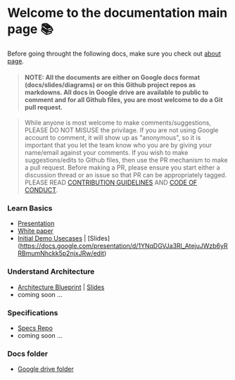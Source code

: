 # Welcome to the documentation main page :books:

Before going throught the following docs, make sure you check out [about page](https://github.com/G2P-Connect/common).

> #### NOTE: All the documents are either on Google docs format (docs/slides/diagrams) or on this Github project repos as markdowns. All docs in Google drive are available to public to comment and for all Github files, you are most welcome to do a Git pull request. 

> While anyone is most welcome to make comments/suggestions, PLEASE DO NOT MISUSE the privilage. If you are not using Google account to comment, it will show up as "anonymous", so it is important that you let the team know who you are by giving your name/email against your comments. If you wish to make suggestions/edits to Github files, then use the PR mechanism to make a pull request. Before making a PR, please ensure you start either a discussion thread or an issue so that PR can be appropriately tagged. PLEASE READ [CONTRIBUTION GUIDELINES](https://github.com/G2P-Connect/.github/blob/main/CONTRIBUTING.md) AND [CODE OF CONDUCT](https://github.com/G2P-Connect/.github/blob/main/CODE_OF_CONDUCT.md).

### Learn Basics
* [Presentation](https://docs.google.com/presentation/d/1vFAlyUTGwBNqFJMH6KITcM9WR6QgIx4XtGkk9DVnJzo/edit) 
* [White paper](https://docs.google.com/document/d/1zPibFG5AnJt2wmbdqKFg5JugAwP3FN6hAoo6UVE9oys/edit) 
* [Initial Demo Usecases](https://docs.google.com/document/d/10TaTP-cKjzW3EeioeNX1aD_Oaq7Fw7G6KP9l8mBenEo/edit) | [Slides] (https://docs.google.com/presentation/d/1YNqDGVJa3Rl_AtejuJWzb6yRRBmumNhckk5p2njxJRw/edit)

### Understand Architecture
* [Architecture Blueprint](https://docs.google.com/document/d/1UlRsE-kurNqZhOpV1C7lwhbCsKQjIo1D16RJtZoY_4I/edit) | [Slides](https://docs.google.com/presentation/d/1iYSObP3BSTWpkSN5j0JYn-CO8t0kBcrunIVV2wGGSao/edit)
* coming soon ...

### Specifications
* [Specs Repo](https://github.com/G2P-Connect/specs)
* coming soon ...

### Docs folder
* [Google drive folder](https://drive.google.com/drive/u/1/folders/1wK7HfRHskf79eLEKIxVUK4G31HoTI3yb)
